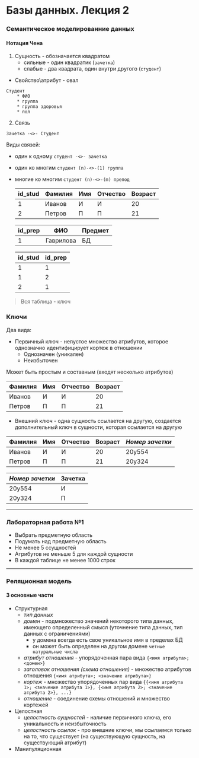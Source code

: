 # Базы данных. Лекция 2

### Семантическое моделированние данных

#### Нотация Чена

1. Сущность - обозначается квадратом
   * сильные - один квадратик (`зачетка`)
   * слабые - два квадрата, один внутри другого (`студент`)
  
  - Свойство\атрибут - овал
```
Студент
    * ФИО
    * группа
    * группа здоровья
    * пол
```
2. Связь
```
Зачетка -<>- Студент
```
Виды связей:
* один к одному `студент -<>- зачетка`
* один ко многим `студент (n)-<>-(1) группа`
* многие ко многим `студент (n)-<>-(m) препод`

  id_stud|Фамилия|Имя|Отчество|Возраст|
  |---|---|---|---|---|
  1|Иванов|И|И|20|
  2|Петров|П|П|21|

    |id_prep|ФИО|Предмет|
    |---|---|---|
    |1|Гаврилова|БД|

    |id_stud|id_prep|
    |---|---|
    |1|1|
    |1|2|
    |2|1|
> Вся таблица - ключ


### Ключи
Два вида:
* Первичный ключ - непустое множество атрибутов, которое однозначно идентифицирует кортеж в отношении
    * Однозначен (уникален)
    * Неизбыточен

Может быть простым и составным (входят несколько атрибутов)

|Фамилия|Имя|Отчество|Возраст|
|---|---|---|---|
|Иванов|И|И|20|
|Петров|П|П|21|

* Внешний ключ - одна сущность ссылается на другую, создается дополнительный ключ в сущности, которая ссылается на другую

|Фамилия|Имя|Отчество|Возраст|_Номер зачетки_|
|---|---|---|---|---|
|Иванов|И|И|20|20у554
|Петров|П|П|21|20у324

|_Номер зачетки_|Зачетка|
|---|---|
|20у554|И
|20у324|П

---
### Лабораторная работа №1 
* Выбрать предметную область
* Подумать над предметную область
* Не менее 5 ссущностей
* Атрибутов не меньше 5 для каждой сущности
* В каждой таблице не менее 1000 строк
---

### Реляционная модель

#### 3 основные части
* Структурная
  * _тип данных_
  * _домен_ - подмножество значений некоторого типа данных, имеющего определенный смысл (уточнение типа данных, тип данных с ограничениями)
    * у домена всегда есть свое уникальное имя в пределах БД
    * он может быть определен на другом домене `четные натуральные числа`
  * _атрибут отношения_ - упорядоченная пара вида `{<имя атрибута>; <домен>}`
  * _заголовок отношения (схема отношения)_ - множество атрибутов отношения `{<имя атрибута>; <значение атрибута>}`
  * _кортеж_ - множество упорядоченных пар вида `{{<имя атрибута 1>; <значение атрибута 1>}, {<имя атрибута 2>; <значение атрибута 2>}, ...}`
  * _отношение_ - соединение схемы отношений и множество кортежей
* Целостная
  * _целостность сущностей_ - наличие первичного ключа, его уникальность и неизбыточность
  * _целостность ссылок_ - про внешние ключи, мы ссылаемся только на то, что существует (на существующую сущность, на существующий атрибут)
* Манипуляционная

